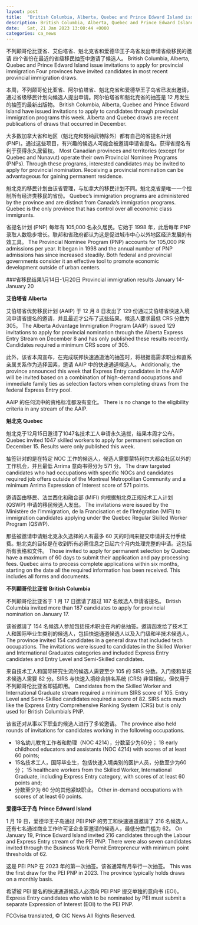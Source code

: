 ```yaml
---
layout: post
title:  "British Columbia, Alberta, Quebec and Prince Edward Island issue invitations to apply for provincial immigration"
description: British Columbia, Alberta, Quebec and Prince Edward Island have issued invitations to apply to candidates through provincial immigration programs this week. Alberta and Quebec draws are recent publications of draws that occurred in December. Most Canadian provinces and territories (except for Quebec and Nunavut) operate their own Provincial Nominee Programs (PNPs). Through these programs, interested […]
date:   Sat, 21 Jan 2023 13:00:44 +0000
categories: ca_news
---
```


不列颠哥伦比亚省、艾伯塔省、魁北克省和爱德华王子岛省发出申请省级移民的邀请 四个省份在最近的省级移民抽签中邀请了候选人。	British Columbia, Alberta, Quebec and Prince Edward Island issue invitations to apply for provincial immigration Four provinces have invited candidates in most recent provincial immigration draws.
	
本周，不列颠哥伦比亚省、阿尔伯塔省、魁北克省和爱德华王子岛省已发出邀请，通过省级移民计划向候选人提出申请。阿尔伯塔省和魁北克省的抽签是 12 月发生的抽签的最新出版物。	British Columbia, Alberta, Quebec and Prince Edward Island have issued invitations to apply to candidates through provincial immigration programs this week. Alberta and Quebec draws are recent publications of draws that occurred in December.
	
大多数加拿大省和地区（魁北克和努纳武特除外）都有自己的省提名计划 (PNP)。通过这些项目，有兴趣的候选人可能会被邀请申请省提名。获得省提名有利于获得永久居留权。	Most Canadian provinces and territories (except for Quebec and Nunavut) operate their own Provincial Nominee Programs (PNPs). Through these programs, interested candidates may be invited to apply for provincial nomination. Receiving a provincial nomination can be advantageous for gaining permanent residence.
	
魁北克的移民计划由该省管理，与加拿大的移民计划不同。魁北克省是唯一一个控制所有经济类移民的省份。	Quebec’s immigration programs are administered by the province and are distinct from Canada’s immigration programs. Quebec is the only province that has control over all economic class immigrants.
	
省提名计划 (PNP) 每年有 105,000 名永久居民。它始于 1998 年，此后每年 PNP 录取人数稳步增长。联邦和省政府都认为这是促进城市中心以外地区经济发展的有效工具。	The Provincial Nominee Program (PNP) accounts for 105,000 PR admissions per year. It began in 1998 and the annual number of PNP admissions has since increased steadily. Both federal and provincial governments consider it an effective tool to promote economic development outside of urban centers.
	
###省移民结果1月14日-1月20日	Provincial immigration results January 14-January 20
	
**艾伯塔省**	**Alberta**
	
艾伯塔省优势移民计划 (AAIP) 于 12 月 8 日发出了 129 份通过艾伯塔省快速入境流申请省提名的邀请，并且最近才公布了这些结果。候选人要求最低 CRS 分数为 305。	The Alberta Advantage Immigration Program (AAIP) issued 129 invitations to apply for provincial nomination through the Alberta Express Entry Stream on December 8 and has only published these results recently. Candidates required a minimum CRS score of 305.
	
此外，该省本周宣布，在完成联邦快速通道池的抽签时，将根据高需求职业和直系亲属关系作为选择因素，邀请 AAIP 中的快速通道候选人。	Additionally, the province announced this week that Express Entry candidates in the AAIP will be invited based on a combination of high-demand occupations and immediate family ties as selection factors when completing draws from the federal Express Entry pool.
	
AAIP 的任何流中的资格标准都没有变化。	There is no change to the eligibility criteria in any stream of the AAIP.
	
**魁北克**	**Quebec**
	
魁北克于12月15日邀请了1047名技术工人申请永久选拔，结果本周才公布。	Quebec invited 1047 skilled workers to apply for permanent selection on December 15. Results were only published this week.
	
抽签针对的是在特定 NOC 工作的候选人，候选人需要蒙特利尔大都会社区以外的工作机会，并且最低 Arrima 意向书得分为 571 分。	The draw targeted candidates who had occupations with specific NOCs and candidates required job offers outside of the Montreal Metropolitan Community and a minimum Arrima Expression of Interest score of 571 points.
	
邀请函由移民、法兰西化和融合部 (MIFI) 向根据魁北克正规技术工人计划 (QSWP) 申请的移民候选人发出。	The invitations were issued by the Ministère de l’Immigration, de la Francisation et de l’Intégration (MIFI) to immigration candidates applying under the Quebec Regular Skilled Worker Program (QSWP).
	
那些被邀请申请魁北克永久选择的人有最多 60 天的时间来提交申请并支付手续费。魁北克的目标是在收到所有必需信息之日起六个月内处理完整的申请。这包括所有表格和文件。	Those invited to apply for permanent selection by Quebec have a maximum of 60 days to submit their application and pay processing fees. Quebec aims to process complete applications within six months, starting on the date all the required information has been received. This includes all forms and documents.
	
**不列颠哥伦比亚省**	**British Columbia**
	
不列颠哥伦比亚省于 1 月 17 日邀请了超过 187 名候选人申请省提名。	British Columbia invited more than 187 candidates to apply for provincial nomination on January 17.
	
该省邀请了 154 名候选人参加包括技术职业在内的总抽签。邀请函发给了技术工人和国际毕业生类别的候选人，包括快速通道候选人以及入门级和半技术候选人。	The province invited 154 candidates in a general draw that included tech occupations. The invitations were issued to candidates in the Skilled Worker and International Graduates categories and included Express Entry candidates and Entry Level and Semi-Skilled candidates.
	
来自技术工人和国际研究生流的候选人需要至少 105 的 SIRS 分数。入门级和半技术候选人需要 82 分。SIRS 与快速入境综合排名系统 (CRS) 非常相似，但仅用于不列颠哥伦比亚省即插即用。	Candidates from the Skilled Worker and International Graduate stream required a minimum SIRS score of 105. Entry Level and Semi-Skilled candidates required a score of 82. SIRS acts much like the Express Entry Comprehensive Ranking System (CRS) but is only used for British Columbia’s PNP.
	
该省还对从事以下职业的候选人进行了多轮邀请。	The province also held rounds of invitations for candidates working in the following occupations.
	
* 18名幼儿教育工作者和助理（NOC 4214），分数至少为60分；	  18 early childhood educators and assistants (NOC 4214) with scores of at least 60 points;
* 15名技术工人，国际毕业生，包括快速入境类别的医护人员，分数至少为60分；	  15 healthcare workers from the Skilled Worker, International Graduate, including Express Entry category, with scores of at least 60 points and;
* 分数至少为 60 分的其他紧缺职业。	  Other in-demand occupations with scores of at least 60 points.
	
**爱德华王子岛**	**Prince Edward Island**
	
1 月 19 日，爱德华王子岛通过 PEI PNP 的劳工和快速通道邀请了 216 名候选人。还有七名通过商业工作许可证企业家邀请的候选人，最低分数门槛为 62。	On January 19, Prince Edward Island invited 216 candidates through the Labour and Express Entry stream of the PEI PNP. There were also seven candidates invited through the Business Work Permit Entrepreneur with minimum point thresholds of 62.
	
这是 PEI PNP 在 2023 年的第一次抽签。该省通常每月举行一次抽签。	This was the first draw for the PEI PNP in 2023. The province typically holds draws on a monthly basis.
	
希望被 PEI 提名的快速通道候选人必须向 PEI PNP 提交单独的意向书 (EOI)。	Express Entry candidates who wish to be nominated by PEI must submit a separate Expression of Interest (EOI) to the PEI PNP.
	

FCGvisa translated, © CIC News All Rights Reserved.
